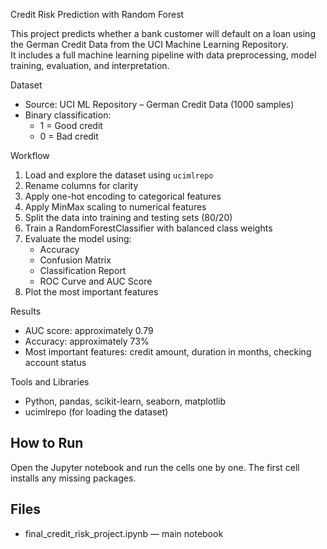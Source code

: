 Credit Risk Prediction with Random Forest

This project predicts whether a bank customer will default on a loan using the German Credit Data from the UCI Machine Learning Repository.  
It includes a full machine learning pipeline with data preprocessing, model training, evaluation, and interpretation.

Dataset
- Source: UCI ML Repository – German Credit Data (1000 samples)
- Binary classification:
  - 1 = Good credit
  - 0 = Bad credit

Workflow
1. Load and explore the dataset using `ucimlrepo`
2. Rename columns for clarity
3. Apply one-hot encoding to categorical features
4. Apply MinMax scaling to numerical features
5. Split the data into training and testing sets (80/20)
6. Train a RandomForestClassifier with balanced class weights
7. Evaluate the model using:
   - Accuracy
   - Confusion Matrix
   - Classification Report
   - ROC Curve and AUC Score
8. Plot the most important features

Results
- AUC score: approximately 0.79
- Accuracy: approximately 73%
- Most important features: credit amount, duration in months, checking account status

Tools and Libraries
- Python, pandas, scikit-learn, seaborn, matplotlib
- ucimlrepo (for loading the dataset)

## How to Run
Open the Jupyter notebook and run the cells one by one. The first cell installs any missing packages.

## Files
- final_credit_risk_project.ipynb — main notebook
